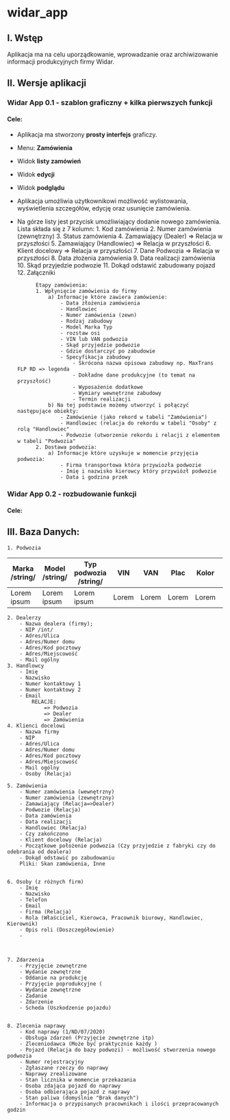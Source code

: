 # widar_app 

## I. Wstęp

Aplikacja ma na celu uporządkowanie, wprowadzanie oraz archiwizowanie informacji produkcyjnych firmy Widar. 
    

## II. Wersje aplikacji

### Widar App 0.1 - szablon graficzny + kilka pierwszych funkcji 

#### Cele:
- Aplikacja ma stworzony **prosty interfejs** graficzy. 
- Menu: **Zamówienia** 
- Widok **listy zamówień**
- Widok **edycji**
- Widok **podglądu** 
- Aplikacja umożliwia użytkownikowi możliwość wylistowania, wyświetlenia szczegółów, edycję oraz usunięcie zamówienia. 
- Na górze listy jest przycisk umożliwiający dodanie nowego zamówienia. Lista składa się z 7 kolumn:
            1. Kod zamówienia
            2. Numer zamówienia (zewnętrzny)
            3. Status zamówienia
            4. Zamawiający (Dealer) => Relacja w przyszłości 
            5. Zamawiający (Handlowiec) => Relacja w przyszłości 
            6. Klient docelowy => Relacja w przyszłości
            7. Dane Podwozia => Relacja w przyszłości 
            8. Data złożenia zamówienia
            9. Data realizacji zamówienia
            10. Skąd przyjedzie podwozie
            11. Dokąd odstawić zabudowany pojazd
            12. Załączniki
            
            Etapy zamówienia:
            1. Wpłynięcie zamówienia do firmy 
                a) Informacje które zawiera zamówienie:
                    - Data złożenia zamówienia
                    - Handlowiec
                    - Numer zamówienia (zewn)
                    - Rodzaj zabudowy
                    - Model Marka Typ
                    - rozstaw osi 
                    - VIN lub VAN podwozia
                    - Skąd przyjedzie podwozie
                    - Gdzie dostarczyć po zabudowie
                    - Specyfikacja zabudowy
                        - Skrócona nazwa opisowa zabudowy np. MaxTrans FLP RD => legenda
                        - Dokładne dane produkcyjne (to temat na przyszłość)
                        - Wyposażenie dodatkowe
                        - Wymiary wewnętrzne zabudowy
                        - Termin realizacji 
                b) Na tej podstawie możemy utworzyć i połączyć następujące obiekty:
                    - Zamówienie (jako rekord w tabeli "Zamówienia")
                    - Handlowiec (relacja do rekordu w tabeli "Osoby" z rolą "Handlowiec"
                    - Podwozie (utworzenie rekordu i relacji z elementem w tabeli "Podwozia"
            2. Dostawa podwozia:
                a) Informacje które uzyskuje w momencie przyjęcia podwozia:
                    - Firma transportowa która przywiozła podwozie
                    - Imię i nazwisko kierowcy który przywiózł podwozie
                    - Data i godzina przek
                       
                    

    
    
### Widar App 0.2 - rozbudowanie funkcji 

#### Cele:

## III. Baza Danych:

    1. Podwozia
Marka /string/ | Model /string/ | Typ podwozia /string/|VIN  | VAN | Plac |Kolor | Liczba miejsc | Rozstaw osi| Waga bez zabudowy|
---------------|----------------|----------------------|-----|-----|------|------|---------------|------------|------------------|
Lorem ipsum    | Lorem ipsum    | Lorem ipsum          |Lorem|Lorem|Lorem |Lorem |Lorem ipsum    | Lorem      |                  |

    2. Dealerzy
        - Nazwa dealera (firmy);
        - NIP /int/
        - Adres/Ulica
        - Adres/Numer domu
        - Adres/Kod pocztowy
        - Adres/Miejscowość
        - Mail ogólny
    3. Handlowcy
        - Imię
        - Nazwisko
        - Numer kontaktowy 1
        - Numer kontaktowy 2
        - Email 
            RELACJE:
                => Podwozia
                => Dealer
                => Zamówienia
    4. Klienci docelowi
        - Nazwa firmy 
        - NIP
        - Adres/Ulica
        - Adres/Numer domu
        - Adres/Kod pocztowy
        - Adres/Miejscowość
        - Mail ogólny
        - Osoby (Relacja)

    5. Zamówienia
        - Numer zamówienia (wewnętrzny)
        - Numer zamówienia (zewnętrzny)
        - Zamawiający (Relacja=>Dealer)
        - Podwozie (Relacja)
        - Data zamówienia
        - Data realizacji
        - Handlowiec (Relacja)
        - Czy zakończono
        - Klient docelowy (Relacja)
        - Początkowe położenie podwozia (Czy przyjedzie z fabryki czy do odebrania od dealera)
        - Dokąd odstawić po zabudowaniu 
        Pliki: Skan zamówienia, Inne


    6. Osoby (z różnych firm)
        - Imię
        - Nazwisko
        - Telefon
        - Email
        - Firma (Relacja)
        - Rola (Właściciel, Kierowca, Pracownik biurowy, Handlowiec, Kierownik)
        - Opis roli (Doszczegółowienie)
        - 



    7. Zdarzenia
        - Przyjęcie zewnętrzne
        - Wydanie zewnętrzne 
        - Oddanie na produkcję
        - Przyjęcie poprodukcyjne (
        - Wydanie zewnętrzne
        - Zadanie 
        - Zdarzenie 
        - Scheda (Uszkodzenie pojazdu)
 

    8. Zlecenia naprawy
        - Kod naprawy (1/ND/07/2020)
        - Obsługa zdarzeń (Przyjęcie zewnętrzne itp)
        - Zleceniodawca (Może być praktycznie każdy )
        - Pojazd (Relacja do bazy podwozi) - możliwość stworzenia nowego podwozia
        - Numer rejestracyjny
        - Zgłaszane rzeczy do naprawy 
        - Naprawy zrealizowane 
        - Stan licznika w momencie przekazania
        - Osoba zdająca pojazd do naprawy 
        - Osoba odbierająca pojazd z naprawy 
        - Stan paliwa (domyślnie "Brak danych")
        - Informacja o przypisanych pracownikach i ilości przepracowanych godzin
